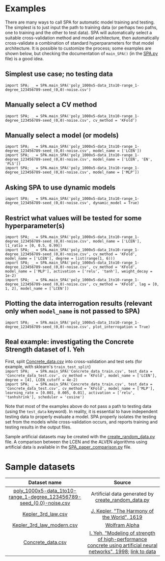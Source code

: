 # Examples

There are many ways to call SPA for automatic model training and testing. The simplest is to just input the path to training data (or perhaps two paths, one to training and the other to test data). SPA will automatically select a suitable cross-validation method and model architecture, then automatically cross-validate a combination of standard hyperparameters for that model architecture. It is possible to customize the process; some examples are shown below, but checking the documentation of `main_SPA()` (in the [SPA.py](../Code-SPA/SPA.py) file) is a good idea.

## Simplest use case; no testing data
`import SPA; _ = SPA.main_SPA('poly_1000x5-data_1to10-range_1-degree_123456789-seed_(0,0)-noise.csv')`
## Manually select a CV method
`import SPA; _ = SPA.main_SPA('poly_1000x5-data_1to10-range_1-degree_123456789-seed_(0,0)-noise.csv', cv_method = 'KFold')`
## Manually select a model (or models)
`import SPA; _ = SPA.main_SPA('poly_1000x5-data_1to10-range_1-degree_123456789-seed_(0,0)-noise.csv', model_name = ['LCEN'])`<br>
`import SPA; _ = SPA.main_SPA('poly_1000x5-data_1to10-range_1-degree_123456789-seed_(0,0)-noise.csv', model_name = ['LCEN', 'EN', 'PLS'])`<br>
`import SPA; _ = SPA.main_SPA('poly_1000x5-data_1to10-range_1-degree_123456789-seed_(0,0)-noise.csv', model_name = ['MLP'])`
## Asking SPA to use dynamic models
`import SPA; _ = SPA.main_SPA('poly_1000x5-data_1to10-range_1-degree_123456789-seed_(0,0)-noise.csv', dynamic_model = True)`
## Restrict what values will be tested for some hyperparameter(s)
`import SPA; _ = SPA.main_SPA('poly_1000x5-data_1to10-range_1-degree_123456789-seed_(0,0)-noise.csv', model_name = ['LCEN'], l1_ratio = [0, 0.5, 0.99])`<br>
`import SPA; _ = SPA.main_SPA('poly_1000x5-data_1to10-range_1-degree_123456789-seed_(0,0)-noise.csv', cv_method = 'KFold', model_name = ['LCEN'], degree = list(range(1, 6)))`<br>
`import SPA; _ = SPA.main_SPA('poly_1000x5-data_1to10-range_1-degree_123456789-seed_(0,0)-noise.csv', cv_method = 'KFold', model_name = ['MLP'], activation = ['relu', 'tanh'], weight_decay = 1e-2)`<br>
`import SPA; _ = SPA.main_SPA('poly_1000x5-data_1to10-range_1-degree_123456789-seed_(0,0)-noise.csv', cv_method = 'KFold', lag = [0, 1, 2], model_name = ['LCEN'])`
## Plotting the data interrogation results (relevant only when `model_name` is not passed to SPA)
`import SPA; _ = SPA.main_SPA('poly_1000x5-data_1to10-range_1-degree_123456789-seed_(0,0)-noise.csv', plot_interrogation = True)`
## Real example: investigating the Concrete Strength dataset of I. Yeh
First, split [Concrete_data.csv](Concrete_data.csv) into cross-validation and test sets (for example, with sklearn's `train_test_split`)<br>
`import SPA; _ = SPA.main_SPA('Concrete_data_train.csv', test_data = 'Concrete_data_test.csv', cv_method = 'KFold', model_name = ['LCEN'], degree = [4], LCEN_cutoff = 4e-2)`<br>
`import SPA; _ = SPA.main_SPA('Concrete_data_train.csv', test_data = 'Concrete_data_test.csv', cv_method = 'KFold', model_name = ['MLP'], learning_rate = [0.001, 0.005, 0.01], activation = ['relu', 'tanhshrink'], scheduler = 'cosine')`

Note that most of the examples above do not pass a path to testing data (using the `test_data` keyword). In reality, it is essential to have independent testing data to properly evaluate a model. SPA properly isolates the testing set from the models while cross-validation occurs, and reports training and testing results in the output files.

Sample artificial datasets may be created with the [create_random_data.py](create_random_data.py) file. A comparison between the LCEN and the ALVEN algorithms using artificial data is available in the [SPA_paper_comparison.py](SPA_paper_comparison.py) file.

# Sample datasets

| Dataset name | Source |
| :----------: | :----: |
| [poly_1000x5-data_1to10-range_1-degree_123456789-seed_\(0,0\)-noise.csv](poly_1000x5-data_1to10-range_1-degree_123456789-seed_\(0,0\)-noise.csv) | Artificial data generated by [create_random_data.py](create_random_data.py) |
| [Kepler_3rd_law.csv](Kepler_3rd_law.csv) | [J. Kepler, "The Harmony of the World", 1619](https://books.google.com/books?id=rEkLAAAAIAAJ) |
| [Kepler_3rd_law_modern.csv](Kepler_3rd_law_modern.csv) | [Wolfram Alpha](https://www.wolframalpha.com/) |
| [Concrete_data.csv](Concrete_data.csv) | [I. Yeh, "Modeling of strength of high-performance concrete using artificial neural networks", 1998](https://doi.org/10.1016/S0008-8846\(98\)00165-3); [link to data](https://archive.ics.uci.edu/dataset/165/concrete+compressive+strength)
